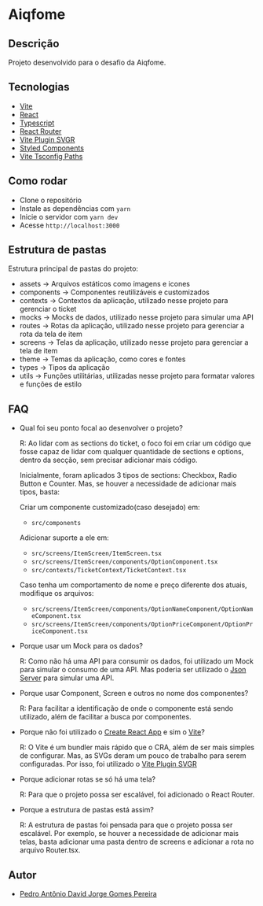 # Aiqfome

## Descrição

Projeto desenvolvido para o desafio da Aiqfome.

## Tecnologias

- [Vite](https://vitejs.dev/)
- [React](https://pt-br.react.dev/)
- [Typescript](https://www.typescriptlang.org/)
- [React Router](https://reactrouter.com/)
- [Vite Plugin SVGR](https://github.com/pd4d10/vite-plugin-svgr)
- [Styled Components](https://styled-components.com/)
- [Vite Tsconfig Paths](https://www.npmjs.com/package/vite-tsconfig-paths)

## Como rodar

- Clone o repositório
- Instale as dependências com `yarn`
- Inicie o servidor com `yarn dev`
- Acesse `http://localhost:3000`

## Estrutura de pastas

Estrutura principal de pastas do projeto:

- assets -> Arquivos estáticos como imagens e icones
- components -> Componentes reutilizáveis e customizados
- contexts -> Contextos da aplicação, utilizado nesse projeto para gerenciar o ticket
- mocks -> Mocks de dados, utilizado nesse projeto para simular uma API
- routes -> Rotas da aplicação, utilizado nesse projeto para gerenciar a rota da tela de item
- screens -> Telas da aplicação, utilizado nesse projeto para gerenciar a tela de item
- theme -> Temas da aplicação, como cores e fontes
- types -> Tipos da aplicação
- utils -> Funções utilitárias, utilizadas nesse projeto para formatar valores e funções de estilo

## FAQ

- Qual foi seu ponto focal ao desenvolver o projeto?

  R: Ao lidar com as sections do ticket, o foco foi em criar um código que fosse capaz de lidar com qualquer quantidade de sections e options, dentro da secção, sem precisar adicionar mais código.

  Inicialmente, foram aplicados 3 tipos de sections: Checkbox, Radio Button e Counter. Mas, se houver a necessidade de adicionar mais tipos, basta:

  Criar um componente customizado(caso desejado) em:

  - `src/components`

  Adicionar suporte a ele em:

  - `src/screens/ItemScreen/ItemScreen.tsx`
  - `src/screens/ItemScreen/components/OptionComponent.tsx`
  - `src/contexts/TicketContext/TicketContext.tsx`

  Caso tenha um comportamento de nome e preço diferente dos atuais, modifique os arquivos:

  - `src/screens/ItemScreen/components/OptionNameComponent/OptionNameComponent.tsx`
  - `src/screens/ItemScreen/components/OptionPriceComponent/OptionPriceComponent.tsx`

- Porque usar um Mock para os dados?

  R: Como não há uma API para consumir os dados, foi utilizado um Mock para simular o consumo de uma API. Mas poderia ser utilizado o [Json Server](https://www.npmjs.com/package/json-server) para simular uma API.

- Porque usar Component, Screen e outros no nome dos componentes?

  R: Para facilitar a identificação de onde o componente está sendo utilizado, além de facilitar a busca por componentes.

- Porque não foi utilizado o [Create React App](https://create-react-app.dev/) e sim o [Vite](https://vitejs.dev/)?

  R: O Vite é um bundler mais rápido que o CRA, além de ser mais simples de configurar. Mas, as SVGs deram um pouco de trabalho para serem configuradas. Por isso, foi utilizado o [Vite Plugin SVGR](https://github.com/pd4d10/vite-plugin-svgr)

- Porque adicionar rotas se só há uma tela?

  R: Para que o projeto possa ser escalável, foi adicionado o React Router.

- Porque a estrutura de pastas está assim?

  R: A estrutura de pastas foi pensada para que o projeto possa ser escalável. Por exemplo, se houver a necessidade de adicionar mais telas, basta adicionar uma pasta dentro de screens e adicionar a rota no arquivo Router.tsx.

## Autor

- [Pedro Antônio David Jorge Gomes Pereira](https://www.linkedin.com/in/pedro-antonio-david-914aa1129/)
